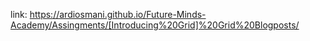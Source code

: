 link: 
https://ardiosmani.github.io/Future-Minds-Academy/Assingments/[Introducing%20Grid]%20Grid%20Blogposts/